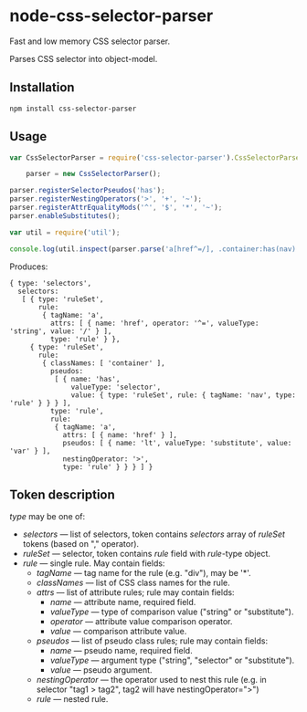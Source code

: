 node-css-selector-parser
========================

Fast and low memory CSS selector parser.

Parses CSS selector into object-model.

Installation
------------

```
npm install css-selector-parser
```

Usage
-----

```javascript
var CssSelectorParser = require('css-selector-parser').CssSelectorParser,

    parser = new CssSelectorParser();

parser.registerSelectorPseudos('has');
parser.registerNestingOperators('>', '+', '~');
parser.registerAttrEqualityMods('^', '$', '*', '~');
parser.enableSubstitutes();

var util = require('util');

console.log(util.inspect(parser.parse('a[href^=/], .container:has(nav) > a[href]:lt($var)'), false, null));
```

Produces:

```
{ type: 'selectors',
  selectors:
   [ { type: 'ruleSet',
       rule:
        { tagName: 'a',
          attrs: [ { name: 'href', operator: '^=', valueType: 'string', value: '/' } ],
          type: 'rule' } },
     { type: 'ruleSet',
       rule:
        { classNames: [ 'container' ],
          pseudos:
           [ { name: 'has',
               valueType: 'selector',
               value: { type: 'ruleSet', rule: { tagName: 'nav', type: 'rule' } } } ],
          type: 'rule',
          rule:
           { tagName: 'a',
             attrs: [ { name: 'href' } ],
             pseudos: [ { name: 'lt', valueType: 'substitute', value: 'var' } ],
             nestingOperator: '>',
             type: 'rule' } } } ] }
```

Token description
-----------------

*type* may be one of:

* *selectors* — list of selectors, token contains *selectors* array of *ruleSet* tokens (based on "," operator).
* *ruleSet* — selector, token contains *rule* field with *rule*-type object.
* *rule* — single rule. May contain fields:
  * *tagName* — tag name for the rule (e.g. "div"), may be '*'.
  * *classNames* — list of CSS class names for the rule.
  * *attrs* — list of attribute rules; rule may contain fields:
    * *name* — attribute name, required field.
    * *valueType* — type of comparison value ("string" or "substitute").
    * *operator* — attribute value comparison operator.
    * *value* — comparison attribute value.
  * *pseudos* — list of pseudo class rules; rule may contain fields:
  	* *name* — pseudo name, required field.
  	* *valueType* — argument type ("string", "selector" or "substitute").
  	* *value* — pseudo argument.
  * *nestingOperator* — the operator used to nest this rule (e.g. in selector "tag1 > tag2", tag2 will have nestingOperator=">")
  * *rule* — nested rule.